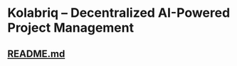 # Kolabriq – Decentralized AI-Powered Project Management

## [README.md](https://github.com/codinersmillenium/kolabriq/blob/main/README.md)
